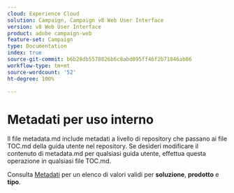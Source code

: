 ```yaml
---
cloud: Experience Cloud
solution: Campaign, Campaign v8 Web User Interface
version: v8 Web User Interface
product: adobe campaign-web
feature-set: Campaign
type: Documentation
index: true
source-git-commit: b6b28db5578026b6c8abd095ff46f2b71846ab06
workflow-type: tm+mt
source-wordcount: '52'
ht-degree: 100%

---
```



# Metadati per uso interno

Il file metadata.md include metadati a livello di repository che passano ai file TOC.md della guida utente nel repository. Se desideri modificare il contenuto di metadata.md per qualsiasi guida utente, effettua questa operazione in qualsiasi file TOC.md.

Consulta [Metadati](https://experienceleague.adobe.com/docs/authoring-guide-exl/using/editing/user-guide-setup/metadata.html?lang=it) per un elenco di valori validi per **soluzione**, **prodotto** e **tipo**.
